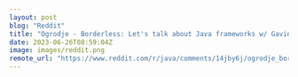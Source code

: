 ```yaml
---
layout: post
blog: "Reddit"
title: "Ogrodje - Borderless: Let's talk about Java frameworks w/ Gavin King (Red Hat && IBM)"
date: 2023-06-26T08:59:04Z
image: images/reddit.png
remote_url: "https://www.reddit.com/r/java/comments/14jby6j/ogrodje_borderless_lets_talk_about_java/"
---
```

